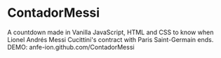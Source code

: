 # ContadorMessi
A countdown made in Vanilla JavaScript, HTML and CSS to know when Lionel Andrés Messi Cucittini's contract with Paris Saint-Germain ends. 
DEMO: anfe-ion.github.com/ContadorMessi
